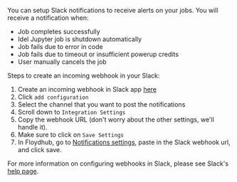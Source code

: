 You can setup Slack notifications to receive alerts on your jobs.  You will receive a notification when:

* Job completes successfully
* Idel Jupyter job is shutdown automatically
* Job fails due to error in code
* Job fails due to timeout or insufficient powerup credits
* User manually cancels the job


Steps to create an incoming webhook in your Slack:

1. Create an incoming webhook in Slack app [here](https://slack.com/apps/A0F7XDUAZ-incoming-webhooks)
1. Click `add configuration`
1. Select the channel that you want to post the notifications
1. Scroll down to `Integration Settings`
1. Copy the webhook URL (don't worry about the other settings, we'll handle it).
1. Make sure to click on `Save Settings`
1. In Floydhub, go to [Notifications settings](https://www.floydhub.com/settings/notifications), paste in the Slack webhook url, and click save.

For more information on configuring webhooks in Slack, please see Slack's
[help page](https://get.slack.help/hc/en-us/articles/115005265063-Incoming-WebHooks-for-Slack).
